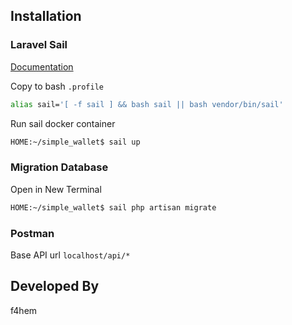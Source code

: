 ## Installation

### Laravel Sail
[Documentation](https://laravel.com/docs/8.x/sail)

Copy to bash `.profile`
```bash
alias sail='[ -f sail ] && bash sail || bash vendor/bin/sail'
```

Run sail docker container
```bash
HOME:~/simple_wallet$ sail up
```

### Migration Database
Open in New Terminal
```bash
HOME:~/simple_wallet$ sail php artisan migrate
```

### Postman
Base API url `localhost/api/*`

## Developed By
f4hem

